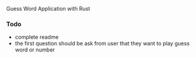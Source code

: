 Guess Word Application with Rust

### Todo
- complete readme
- the first question should be ask from user that they want to play guess word or number